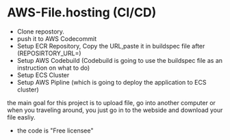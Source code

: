 # AWS-File.hosting (CI/CD)

- Clone repostory.
- push it to AWS Codecommit
- Setup ECR Repository, Copy the URL,paste it in buildspec file after (REPOSIRTORY_URL=)
- Setup AWS Codebuild (Codebuild is going to use the buildspec file as an instruction on what to do)
- Setup ECS Cluster
- Setup AWS Pipline (which is going to deploy the application to ECS cluster)



the main goal for this project is to upload file, go into another computer or when you traveling around, you just go in to the webside and download your file easliy.

- the code is "Free licensee"

